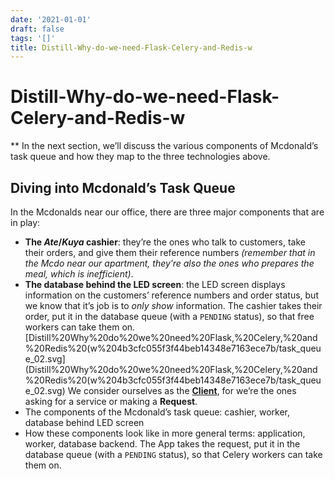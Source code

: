 ```yaml
---
date: '2021-01-01'
draft: false
tags: '[]'
title: Distill-Why-do-we-need-Flask-Celery-and-Redis-w
---
```


# Distill-Why-do-we-need-Flask-Celery-and-Redis-w

** In the next section, we’ll discuss the various components of Mcdonald’s task queue and how they map to the three technologies above.
## Diving into Mcdonald’s Task Queue
In the Mcdonalds near our office, there are three major components that are in play:
- **The *Ate*/*Kuya* cashier**: they’re the ones who talk to customers, take their orders, and give them their reference numbers *(remember that in the Mcdo near our apartment, they’re also the ones who prepares the meal, which is inefficient)*.
- **The database behind the LED screen**: the LED screen displays information on the customers’ reference numbers and order status, but we know that it’s job is to *only show* information.
The cashier takes their order, put it in the database queue (with a `PENDING` status), so that free workers can take them on.
[Distill%20Why%20do%20we%20need%20Flask,%20Celery,%20and%20Redis%20(w%204b3cfc055f3f44beb14348e7163ece7b/task_queue_02.svg](Distill%20Why%20do%20we%20need%20Flask,%20Celery,%20and%20Redis%20(w%204b3cfc055f3f44beb14348e7163ece7b/task_queue_02.svg)
We consider ourselves as the **[Client](https://en.wikipedia.org/wiki/Client%E2%80%93server_model)**, for we’re the ones asking for a service or making a **Request**.
- The components of the Mcdonald’s task queue: cashier, worker, database behind LED screen
- How these components look like in more general terms: application, worker, database backend.
The App takes the request, put it in the database queue (with a `PENDING` status), so that Celery workers can take them on.
